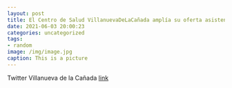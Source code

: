 ```yaml
---
layout: post
title: El Centro de Salud VillanuevaDeLaCañada amplía su oferta asistencial con una nueva Unidad de Salud Bucodental dirigida tanto a ...
date: 2021-06-03 20:00:23
categories: uncategorized
tags:
- random
image: /img/image.jpg
caption: This is a picture
---
```

Twitter Villanueva de la Cañada [link](https://twitter.com/AytoVDLCanada/status/1400385328364593152)
